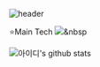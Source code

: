![header](https://capsule-render.vercel.app/api?type=waving&color=gradient&text=YuByeongJin&fontAlign=70&height=200)

⭐Main Tech
<img src="https://img.shields.io/badge/JavaScript-F7DF1E?style=for-the-badge&logo=appveyor=JavaScript&logoColor=white"/>&nbsp 


![아이디's github stats](https://github-readme-stats.vercel.app/api?username=Byjin98&&theme=dark&show_icons=true)
